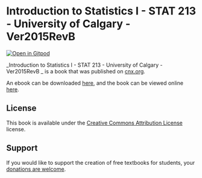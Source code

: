 # Introduction to Statistics I - STAT 213 - University of Calgary - Ver2015RevB 

[![Open in Gitpod](https://gitpod.io/button/open-in-gitpod.svg)](https://gitpod.io/from-referrer/)

_Introduction to Statistics I - STAT 213 - University of Calgary - Ver2015RevB _ is a book that was published on [cnx.org](https://cnx.org/).

An ebook can be downloaded [here](https://github.com/cnx-user-books/cnxbook-introduction-to-statistics-i-stat-213-university-of-calgary-ver2015revb/releases/latest), and the book can be viewed online [here](https://github.com/cnx-user-books/cnxbook-introduction-to-statistics-i-stat-213-university-of-calgary-ver2015revb/releases/latest).

## License
This book is available under the [Creative Commons Attribution License](./LICENSE) license.

## Support
If you would like to support the creation of free textbooks for students, your [donations are welcome](https://riceconnect.rice.edu/donation/support-openstax-banner).
